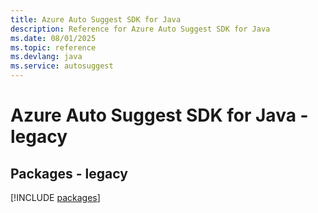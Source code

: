 ```yaml
---
title: Azure Auto Suggest SDK for Java
description: Reference for Azure Auto Suggest SDK for Java
ms.date: 08/01/2025
ms.topic: reference
ms.devlang: java
ms.service: autosuggest
---
```

# Azure Auto Suggest SDK for Java - legacy
## Packages - legacy
[!INCLUDE [packages](auto-suggest-index.md)]